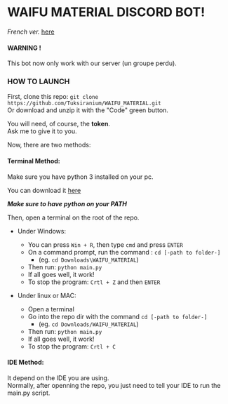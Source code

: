 # WAIFU MATERIAL DISCORD BOT! 

*French ver.* [here](README-FR.md)

#### WARNING !

This bot now only work with our server (un groupe perdu).

### HOW TO LAUNCH

First, clone this repo: `git clone https://github.com/Tuksiranium/WAIFU_MATERIAL.git`   
Or download and unzip it with the "Code" green button.

You will need, of course, the **token**.  
Ask me to give it to you.

Now, there are two methods:

#### Terminal Method:

Make sure you have python 3 installed on your pc.

You can download it [here](https://www.python.org/downloads/)

***Make sure to have python on your PATH***

Then, open a terminal on the root of the repo.

- Under Windows:
  - You can press `Win + R`, then type `cmd` and press `ENTER`
  - On a command prompt, run the command : `cd [-path to folder-]`
    - (eg. `cd Downloads\WAIFU_MATERIAL`)
  - Then run: `python main.py`
  - If all goes well, it work!
  - To stop the program: `Crtl + Z` and then `ENTER`

- Under linux or MAC:
  - Open a terminal
  - Go into the repo dir with the command `cd [-path to folder-]`
    - (eg. `cd Downloads/WAIFU_MATERIAL`)
  - Then run: `python main.py`
  - If all goes well, it work!
  - To stop the program: `Crtl + C`

#### IDE Method:

It depend on the IDE you are using.  
Normally, after openning the repo, you just need to tell your IDE to run the main.py script.
